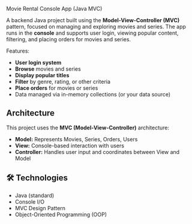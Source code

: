 Movie Rental Console App (Java MVC)

A backend Java project built using the **Model-View-Controller (MVC)** pattern, focused on managing and exploring movies and series. The app runs in the **console** and supports user login, viewing popular content, filtering, and placing orders for movies and series.

Features:

-  **User login system**
-  **Browse** movies and series
-  **Display popular titles**
-  **Filter** by genre, rating, or other criteria
-  **Place orders** for movies or series
-  Data managed via in-memory collections (or your data source)

## Architecture

This project uses the **MVC (Model-View-Controller)** architecture:

- **Model:** Represents Movies, Series, Orders, Users
- **View:** Console-based interaction with users
- **Controller:** Handles user input and coordinates between View and Model

## 🛠 Technologies

- Java (standard)
- Console I/O
- MVC Design Pattern
- Object-Oriented Programming (OOP)


